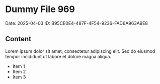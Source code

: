 # Dummy File 969

Date: 2025-04-03
ID: B95CE0E4-487F-4F54-9236-FAD6A963A9E8

## Content

Lorem ipsum dolor sit amet, consectetur adipiscing elit.
Sed do eiusmod tempor incididunt ut labore et dolore magna aliqua.

* Item 1
* Item 2
* Item 3
